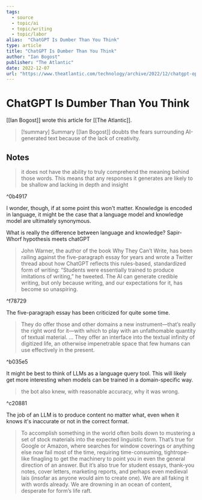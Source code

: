```yaml
---
tags:
  - source
  - topic/ai
  - topic/writing
  - topic/labor
alias:  "ChatGPT Is Dumber Than You Think"
type: article
title: "ChatGPT Is Dumber Than You Think"
author: "Ian Bogost"
publisher: "The Atlantic"
date: 2022-12-07
url: "https://www.theatlantic.com/technology/archive/2022/12/chatgpt-openai-artificial-intelligence-writing-ethics/672386/"
---
```

# ChatGPT Is Dumber Than You Think
[[Ian Bogost]] wrote this article for [[The Atlantic]].

> [!summary] Summary
> [[Ian Bogost]] doubts the fears surrounding AI-generated text because of the lack of creativity.

## Notes
> it does not have the ability to truly comprehend the meaning behind those words. This means that any responses it generates are likely to be shallow and lacking in depth and insight

^0b4917

I wonder, though, if at some point this won't matter. Knowledge is encoded in language, it might be the case that a language model and knowledge model are ultimately synonymous.

What is really the difference between language and knowledge? Sapir-Whorf hypothesis meets chatGPT

> John Warner, the author of the book Why They Can’t Write, has been railing against the five-paragraph essay for years and wrote a Twitter thread about how ChatGPT reflects this rules-based, standardized form of writing: “Students were essentially trained to produce imitations of writing,” he tweeted. The AI can generate credible writing, but only because writing, and our expectations for it, has become so unaspiring.

^f78729

The five-paragraph essay has been criticized for quite some time.

> They do offer those and other domains a new instrument—that’s really the right word for it—with which to play with an unfathomable quantity of textual material. ... They offer an interface into the textual infinity of digitized life, an otherwise impenetrable space that few humans can use effectively in the present.

^b035e5

It might be best to think of LLMs as a language query tool. This will likely get more interesting when models can be trained in a domain-specific way.

> the bot also knew, with reasonable accuracy, why it was wrong.

^c20881

The job of an LLM is to produce content no matter what, even when it knows it's inaccurate or not in the correct format.

> To accomplish something in the world often boils down to mustering a set of stock materials into the expected linguistic form. That’s true for Google or Amazon, where searches for window coverings or anything else now fail most of the time, requiring time-consuming, tightrope-like finagling to get the machinery to point you in even the general direction of an answer. But it’s also true for student essays, thank-you notes, cover letters, marketing reports, and perhaps even medieval lais (insofar as anyone would aim to create one). We are all faking it with words already. We are drowning in an ocean of content, desperate for form’s life raft.


